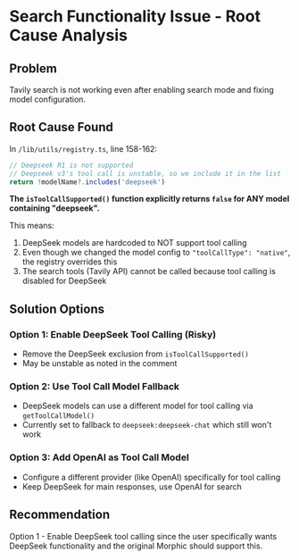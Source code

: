 # Search Functionality Issue - Root Cause Analysis

## Problem
Tavily search is not working even after enabling search mode and fixing model configuration.

## Root Cause Found
In `/lib/utils/registry.ts`, line 158-162:

```typescript
// Deepseek R1 is not supported
// Deepseek v3's tool call is unstable, so we include it in the list
return !modelName?.includes('deepseek')
```

**The `isToolCallSupported()` function explicitly returns `false` for ANY model containing "deepseek".**

This means:
1. DeepSeek models are hardcoded to NOT support tool calling
2. Even though we changed the model config to `"toolCallType": "native"`, the registry overrides this
3. The search tools (Tavily API) cannot be called because tool calling is disabled for DeepSeek

## Solution Options

### Option 1: Enable DeepSeek Tool Calling (Risky)
- Remove the DeepSeek exclusion from `isToolCallSupported()`
- May be unstable as noted in the comment

### Option 2: Use Tool Call Model Fallback
- DeepSeek models can use a different model for tool calling via `getToolCallModel()`
- Currently set to fallback to `deepseek:deepseek-chat` which still won't work

### Option 3: Add OpenAI as Tool Call Model
- Configure a different provider (like OpenAI) specifically for tool calling
- Keep DeepSeek for main responses, use OpenAI for search

## Recommendation
Option 1 - Enable DeepSeek tool calling since the user specifically wants DeepSeek functionality and the original Morphic should support this.

